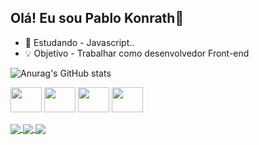 ## Olá! Eu sou Pablo Konrath👋
- 📖 Estudando - Javascript..
- 💡 Objetivo - Trabalhar como desenvolvedor Front-end

![Anurag's GitHub stats](https://github-readme-stats.vercel.app/api?username=pablokonrath&show_icons=true&theme=dark)

<div>
  
 <img align="center" height="40px" width="50px" src="https://cdn.jsdelivr.net/gh/devicons/devicon/icons/html5/html5-original.svg" />
 <img align="center" height="40px" width="50px" src="https://cdn.jsdelivr.net/gh/devicons/devicon/icons/css3/css3-original.svg" />
 <img align="center" height="40px" width="50px" src="https://cdn.jsdelivr.net/gh/devicons/devicon/icons/javascript/javascript-plain.svg" />
 <img align="center" height="40px" width="50px" src="https://cdn.jsdelivr.net/gh/devicons/devicon/icons/sass/sass-original.svg" />


</div>

<div style="display: inline-block"><br>
  <a href="https://www.linkedin.com/in/pablo-konrath-230637176/">
  <img align="center" src="https://img.shields.io/badge/LinkedIn-0077B5?style=for-the-badge&logo=linkedin&logoColor=white" />
  </a>
  <a href="https://www.facebook.com/Pablo-Konrath-Front-End-Web-Developer-103329314850594">
  <img align="center" src="https://img.shields.io/badge/Facebook-1877F2?style=for-the-badge&logo=facebook&logoColor=white" />
  </a>
  <a href="https://web.whatsapp.com/send?phone=5553991887418">
  <img align="center" src="https://img.shields.io/badge/WhatsApp-25D366?style=for-the-badge&logo=whatsapp&logoColor=white" />
  </a>
</div>


